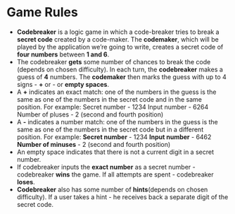 # Game Rules
* **Codebreaker** is a logic game in which a code-breaker tries to break a **secret code** created by a code-maker. The **codemaker**, which will be played by the application we’re going to write, creates a secret code of **four numbers** between **1 and 6**.
* The codebreaker **gets** some number of chances to break the code (depends on chosen difficulty). In each turn, the **codebreaker** makes a guess of **4** numbers. The **codemaker** then marks the guess with up to 4 signs - **+** or - or **empty spaces**.
* A **+** indicates an exact match: one of the numbers in the guess is the same as one of the numbers in the secret code and in the same position. For example:
Secret number - 1234
Input number - 6264
Number of pluses - 2 (second and fourth position)
* A **-** indicates a number match: one of the numbers in the guess is the same as one of the numbers in the secret code but in a different position. For example:
**Secret number** - 1234
**Input number** - 6462
**Number of minuses** - 2 (second and fourth position)
* An empty space indicates that there is not a current digit in a secret number.
* If codebreaker inputs the **exact number** as a secret number - codebreaker **wins** the game. If all attempts are spent - codebreaker **loses**.
* **Codebreaker** also has some number of **hints**(depends on chosen difficulty). If a user takes a hint - he receives back a separate digit of the secret code.



